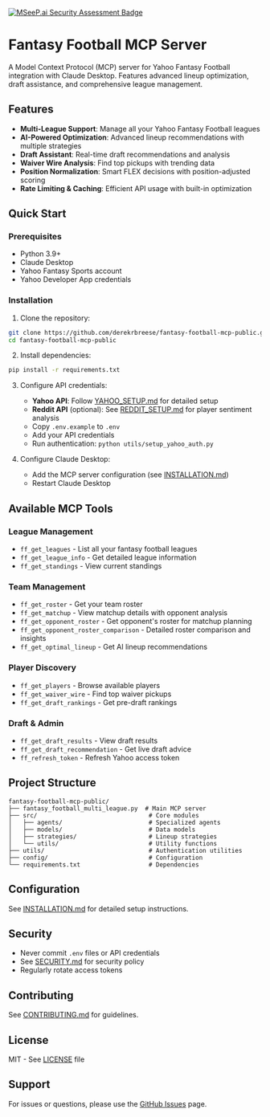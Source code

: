 [![MSeeP.ai Security Assessment Badge](https://mseep.net/pr/derekrbreese-fantasy-football-mcp-public-badge.png)](https://mseep.ai/app/derekrbreese-fantasy-football-mcp-public)

# Fantasy Football MCP Server

A Model Context Protocol (MCP) server for Yahoo Fantasy Football integration with Claude Desktop. Features advanced lineup optimization, draft assistance, and comprehensive league management.

## Features

- **Multi-League Support**: Manage all your Yahoo Fantasy Football leagues
- **AI-Powered Optimization**: Advanced lineup recommendations with multiple strategies
- **Draft Assistant**: Real-time draft recommendations and analysis
- **Waiver Wire Analysis**: Find top pickups with trending data
- **Position Normalization**: Smart FLEX decisions with position-adjusted scoring
- **Rate Limiting & Caching**: Efficient API usage with built-in optimization

## Quick Start

### Prerequisites

- Python 3.9+
- Claude Desktop
- Yahoo Fantasy Sports account
- Yahoo Developer App credentials

### Installation

1. Clone the repository:
```bash
git clone https://github.com/derekrbreese/fantasy-football-mcp-public.git
cd fantasy-football-mcp-public
```

2. Install dependencies:
```bash
pip install -r requirements.txt
```

3. Configure API credentials:
   - **Yahoo API**: Follow [YAHOO_SETUP.md](YAHOO_SETUP.md) for detailed setup
   - **Reddit API** (optional): See [REDDIT_SETUP.md](REDDIT_SETUP.md) for player sentiment analysis
   - Copy `.env.example` to `.env`
   - Add your API credentials
   - Run authentication: `python utils/setup_yahoo_auth.py`

4. Configure Claude Desktop:
   - Add the MCP server configuration (see [INSTALLATION.md](INSTALLATION.md))
   - Restart Claude Desktop

## Available MCP Tools

### League Management
- `ff_get_leagues` - List all your fantasy football leagues
- `ff_get_league_info` - Get detailed league information
- `ff_get_standings` - View current standings

### Team Management  
- `ff_get_roster` - Get your team roster
- `ff_get_matchup` - View matchup details with opponent analysis
- `ff_get_opponent_roster` - Get opponent's roster for matchup planning
- `ff_get_opponent_roster_comparison` - Detailed roster comparison and insights
- `ff_get_optimal_lineup` - Get AI lineup recommendations

### Player Discovery
- `ff_get_players` - Browse available players
- `ff_get_waiver_wire` - Find top waiver pickups
- `ff_get_draft_rankings` - Get pre-draft rankings

### Draft & Admin
- `ff_get_draft_results` - View draft results
- `ff_get_draft_recommendation` - Get live draft advice
- `ff_refresh_token` - Refresh Yahoo access token

## Project Structure

```
fantasy-football-mcp-public/
├── fantasy_football_multi_league.py  # Main MCP server
├── src/                               # Core modules
│   ├── agents/                        # Specialized agents
│   ├── models/                        # Data models
│   ├── strategies/                    # Lineup strategies
│   └── utils/                         # Utility functions
├── utils/                             # Authentication utilities
├── config/                            # Configuration
└── requirements.txt                   # Dependencies
```

## Configuration

See [INSTALLATION.md](INSTALLATION.md) for detailed setup instructions.

## Security

- Never commit `.env` files or API credentials
- See [SECURITY.md](SECURITY.md) for security policy
- Regularly rotate access tokens

## Contributing

See [CONTRIBUTING.md](CONTRIBUTING.md) for guidelines.

## License

MIT - See [LICENSE](LICENSE) file

## Support

For issues or questions, please use the [GitHub Issues](https://github.com/derekrbreese/fantasy-football-mcp-public/issues) page.